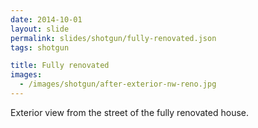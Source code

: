 ```yaml
---
date: 2014-10-01
layout: slide
permalink: slides/shotgun/fully-renovated.json
tags: shotgun

title: Fully renovated
images:
  - /images/shotgun/after-exterior-nw-reno.jpg
---
```

Exterior view from the street of the fully renovated house.